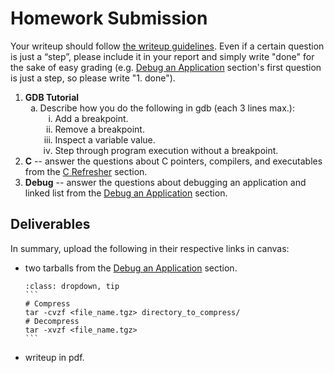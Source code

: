 # Homework Submission

Your writeup should follow [the writeup guidelines](../writeup_guidelines). <!--Your writeup should include the following:-->
Even if a certain question is just a “step”, please include it in your report and simply write "done" for the sake of easy grading (e.g. [Debug an Application](debug_app) section's first question is just a step, so please write "1. done").
<style type="text/css">
    ol { list-style-type: decimal; }
    ol ol { list-style-type: lower-alpha; }
    ol ol ol { list-style-type: lower-roman; }
</style>

1. **GDB Tutorial**
    1. Describe how you do the following in gdb (each 3 lines max.):
        1. Add a breakpoint.
        2. Remove a breakpoint.
        3. Inspect a variable value.
        4. Step through program execution without a breakpoint.
2. **C** -- answer the questions about C pointers, compilers, and executables from the [C Refresher](c_refresher) section.
3. **Debug** -- answer the questions about debugging an application and linked list from the 
[Debug an Application](debug_app) section.

<!-- 1. Provide the correct output from the terminal.
2. Provide code for the corrected function including the Makefile.
3. Include a description of how you used the tools to identify the bug. (Or confirm a hypothesis you formed about the location of the bug) (5 lines max.)
4. Answer the question about GDB. (3 lines max.)
5. Provide code for the `insert_in_order` function, including Makefile. -->

## Deliverables
In summary, upload the following in their respective links in canvas:
  - two tarballs from the [Debug an Application](debug_app) section.
    ````{admonition} Quick linux commands for tar files
    :class: dropdown, tip
    ```
    # Compress
    tar -cvzf <file_name.tgz> directory_to_compress/
    # Decompress
    tar -xvzf <file_name.tgz>
    ```
    ````
  - writeup in pdf.
